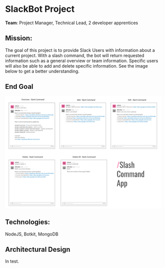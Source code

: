 # SlackBot Project

**Team**: Project Manager, Technical Lead, 2 developer apprentices

## Mission:

The goal of this project is to provide Slack Users with information about a current
project. With a slash command, the bot will return requested information such as a
general overview or team information. Specific users will also be able to add and
delete specific information. See the image below to get a better understanding.

## End Goal
![Project Bot End Result](Images/slash.png)

## Technologies:
NodeJS, Botkit, MongoDB

## Architectural Design

In test.
